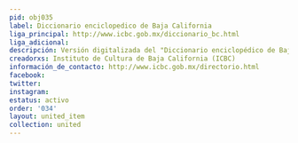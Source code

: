 ```yaml
---
pid: obj035
label: Diccionario enciclopedico de Baja California
liga_principal: http://www.icbc.gob.mx/diccionario_bc.html
liga_adicional: 
descripción: Versión digitalizada del "Diccionario enciclopédico de Baja California"
creadorxs: Instituto de Cultura de Baja California (ICBC)
información_de_contacto: http://www.icbc.gob.mx/directorio.html
facebook: 
twitter: 
instagram: 
estatus: activo
order: '034'
layout: united_item
collection: united
---
```

